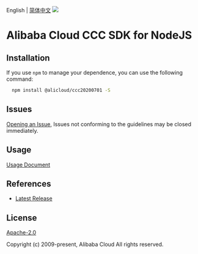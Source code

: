 English | [简体中文](README-CN.md)
![](https://aliyunsdk-pages.alicdn.com/icons/AlibabaCloud.svg)

# Alibaba Cloud CCC SDK for NodeJS

## Installation
If you use `npm` to manage your dependence, you can use the following command:

```sh
  npm install @alicloud/ccc20200701 -S
```

## Issues
[Opening an Issue](https://github.com/aliyun/alibabacloud-typescript-sdk/issues/new), Issues not conforming to the guidelines may be closed immediately.

## Usage
[Usage Document](https://github.com/aliyun/alibabacloud-typescript-sdk/blob/master/docs/Usage-EN.md#quick-examples)

## References
* [Latest Release](https://github.com/aliyun/alibabacloud-typescript-sdk/)

## License
[Apache-2.0](http://www.apache.org/licenses/LICENSE-2.0)

Copyright (c) 2009-present, Alibaba Cloud All rights reserved.
